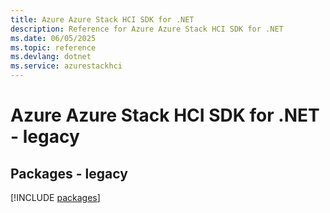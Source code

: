 ```yaml
---
title: Azure Azure Stack HCI SDK for .NET
description: Reference for Azure Azure Stack HCI SDK for .NET
ms.date: 06/05/2025
ms.topic: reference
ms.devlang: dotnet
ms.service: azurestackhci
---
```

# Azure Azure Stack HCI SDK for .NET - legacy
## Packages - legacy
[!INCLUDE [packages](azure-stack-hci-index.md)]